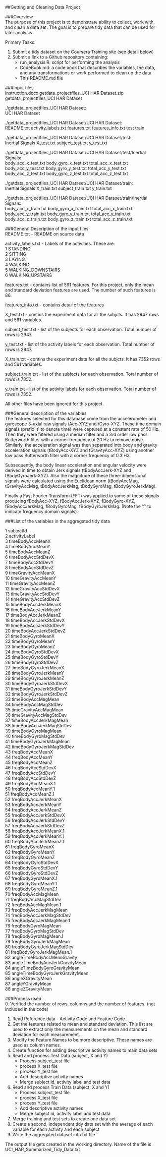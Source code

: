 ##Getting and Cleaning Data Project  
  
###Overview  
The purpose of this project is to demonstrate ability to collect, work with, and clean a data set. The goal is to prepare tidy data that can be used for later analysis.   
  
Primary Tasks:    
1. Submit a tidy dataset on the Coursera Training site (see detail below)  
2. Submit a link to a Github repository containing:  
	- run_analysis.R: script for performing the analysis  
	- CodeBook.md: a code book that describes the variables, the data, and any transformations or work performed to clean up the data.  
	- This README.md file    
  
###Input files  
Instruction.docx                      getdata_projectfiles_UCI HAR Dataset.zip  
getdata_projectfiles_UCI HAR Dataset  
  
./getdata_projectfiles_UCI HAR Dataset:  
UCI HAR Dataset  
  
./getdata_projectfiles_UCI HAR Dataset/UCI HAR Dataset:  
README.txt  activity_labels.txt  features.txt  features_info.txt  test  train  
  
./getdata_projectfiles_UCI HAR Dataset/UCI HAR Dataset/test:  
Inertial Signals  X_test.txt  subject_test.txt  y_test.txt  
  
./getdata_projectfiles_UCI HAR Dataset/UCI HAR Dataset/test/Inertial Signals:  
body_acc_x_test.txt  body_gyro_x_test.txt  total_acc_x_test.txt  
body_acc_y_test.txt  body_gyro_y_test.txt  total_acc_y_test.txt  
body_acc_z_test.txt  body_gyro_z_test.txt  total_acc_z_test.txt  
  
./getdata_projectfiles_UCI HAR Dataset/UCI HAR Dataset/train:  
Inertial Signals  X_train.txt  subject_train.txt  y_train.txt  
  
./getdata_projectfiles_UCI HAR Dataset/UCI HAR Dataset/train/Inertial Signals:  
body_acc_x_train.txt  body_gyro_x_train.txt  total_acc_x_train.txt  
body_acc_y_train.txt  body_gyro_y_train.txt  total_acc_y_train.txt  
body_acc_z_train.txt  body_gyro_z_train.txt  total_acc_z_train.txt  
  
###General Description of the input files  
README.txt - README on source data     
  
activity_labels.txt - Labels of the activities. These are:    
1                      STANDING  
2                       SITTING  
3                        LAYING  
4                       WALKING  
5            WALKING_DOWNSTAIRS  
6              WALKING_UPSTAIRS  
  
  
features.txt - contains list of 561 features. For this project, only the mean and standard deviation features are used. The number of such features is 86.     
  
features_info.txt - contains detail of the features  
  
X_test.txt - contins the experiment data for all the subjcts. It has 2947 rows and 561 variables.    
  
subject_test.txt - list of the subjects for each observation. Total number of rows is 2947.    
  
y_test.txt - list of the activity labels for each observation. Total number of rows is 2947.    
  
X_train.txt - contins the experiment data for all the subjcts. It has 7352 rows and 561 variables.    
  
subject_train.txt - list of the subjects for each observation. Total number of rows is 7352.    
  
y_train.txt - list of the activity labels for each observation. Total number of rows is 7352.    
  
All other files have been ignored for this project.  
  
###General description of the variables  
The features selected for this database come from the accelerometer and gyroscope 3-axial raw signals tAcc-XYZ and tGyro-XYZ. These time domain signals (prefix 't' to denote time) were captured at a constant rate of 50 Hz. Then they were filtered using a median filter and a 3rd order low pass Butterworth filter with a corner frequency of 20 Hz to remove noise. Similarly, the acceleration signal was then separated into body and gravity acceleration signals (tBodyAcc-XYZ and tGravityAcc-XYZ) using another low pass Butterworth filter with a corner frequency of 0.3 Hz.   
  
Subsequently, the body linear acceleration and angular velocity were derived in time to obtain Jerk signals (tBodyAccJerk-XYZ and tBodyGyroJerk-XYZ). Also the magnitude of these three-dimensional signals were calculated using the Euclidean norm (tBodyAccMag, tGravityAccMag, tBodyAccJerkMag, tBodyGyroMag, tBodyGyroJerkMag).   
  
Finally a Fast Fourier Transform (FFT) was applied to some of these signals producing fBodyAcc-XYZ, fBodyAccJerk-XYZ, fBodyGyro-XYZ, fBodyAccJerkMag, fBodyGyroMag, fBodyGyroJerkMag. (Note the 'f' to indicate frequency domain signals).  
  
  
###List of the variables in the aggregated tidy data  
  
1                         subjectId  
2                     activityLabel  
3                  timeBodyAccMeanX  
4                  timeBodyAccMeanY  
5                  timeBodyAccMeanZ  
6                timeBodyAccStdDevX  
7                timeBodyAccStdDevY  
8                timeBodyAccStdDevZ  
9               timeGravityAccMeanX  
10              timeGravityAccMeanY  
11              timeGravityAccMeanZ  
12            timeGravityAccStdDevX  
13            timeGravityAccStdDevY  
14            timeGravityAccStdDevZ  
15             timeBodyAccJerkMeanX  
16             timeBodyAccJerkMeanY  
17             timeBodyAccJerkMeanZ  
18           timeBodyAccJerkStdDevX  
19           timeBodyAccJerkStdDevY  
20           timeBodyAccJerkStdDevZ  
21                timeBodyGyroMeanX  
22                timeBodyGyroMeanY  
23                timeBodyGyroMeanZ  
24              timeBodyGyroStdDevX  
25              timeBodyGyroStdDevY  
26              timeBodyGyroStdDevZ  
27            timeBodyGyroJerkMeanX  
28            timeBodyGyroJerkMeanY  
29            timeBodyGyroJerkMeanZ  
30          timeBodyGyroJerkStdDevX  
31          timeBodyGyroJerkStdDevY  
32          timeBodyGyroJerkStdDevZ  
33               timeBodyAccMagMean  
34             timeBodyAccMagStdDev  
35            timeGravityAccMagMean  
36          timeGravityAccMagStdDev  
37           timeBodyAccJerkMagMean  
38         timeBodyAccJerkMagStdDev  
39              timeBodyGyroMagMean  
40            timeBodyGyroMagStdDev  
41          timeBodyGyroJerkMagMean  
42        timeBodyGyroJerkMagStdDev  
43                 freqBodyAccMeanX  
44                 freqBodyAccMeanY  
45                 freqBodyAccMeanZ  
46               freqBodyAccStdDevX  
47               freqBodyAccStdDevY  
48               freqBodyAccStdDevZ  
49               freqBodyAccMeanX.1  
50               freqBodyAccMeanY.1  
51               freqBodyAccMeanZ.1  
52             freqBodyAccJerkMeanX  
53             freqBodyAccJerkMeanY  
54             freqBodyAccJerkMeanZ  
55           freqBodyAccJerkStdDevX  
56           freqBodyAccJerkStdDevY  
57           freqBodyAccJerkStdDevZ  
58           freqBodyAccJerkMeanX.1  
59           freqBodyAccJerkMeanY.1  
60           freqBodyAccJerkMeanZ.1  
61                freqBodyGyroMeanX  
62                freqBodyGyroMeanY  
63                freqBodyGyroMeanZ  
64              freqBodyGyroStdDevX  
65              freqBodyGyroStdDevY  
66              freqBodyGyroStdDevZ  
67              freqBodyGyroMeanX.1  
68              freqBodyGyroMeanY.1  
69              freqBodyGyroMeanZ.1  
70               freqBodyAccMagMean  
71             freqBodyAccMagStdDev  
72             freqBodyAccMagMean.1  
73           freqBodyAccJerkMagMean  
74         freqBodyAccJerkMagStdDev  
75         freqBodyAccJerkMagMean.1  
76              freqBodyGyroMagMean  
77            freqBodyGyroMagStdDev  
78            freqBodyGyroMagMean.1  
79          freqBodyGyroJerkMagMean  
80        freqBodyGyroJerkMagStdDev  
81        freqBodyGyroJerkMagMean.1  
82      angleTimeBodyAccMeanGravity  
83  angleTimeBodyAccJerkGravityMean  
84     angleTimeBodyGyroGravityMean  
85 angleTimeBodyGyroJerkGravityMean  
86                angleXGravityMean  
87                angleYGravityMean  
88                angleZGravityMean  
  
  
  
###Process used:    
0.	Verified the number of rows, columns and the number of features. (not included in the code)  
1. 	Read Reference data - Activity Code and Feature Code  
2.	Get the feetures related to mean and standard deviation. This list are used to extract only the measurements on the mean and standard deviation for each measurement.  
3.	Modify the Feature Names to be more descriptive. These names are used as column names.  
4.	Create function for adding descriptive activity names to main data sets  
5.	Read and process Test Data (subject, X and Y)  
	- Process subject_test file  
	- process X_test file  
	- process Y_test file  
	- Add descriptive activity names  
	- Merge subject id, activity label and test data  
6.	Read and process Train Data (subject, X and Y)  
	- Process subject_test file  
	- process X_test file  
	- process Y_test file  
	- Add descriptive activity names  
	- Merge subject id, activity label and test data  
7.	Merge training and test sets to create one data set  
8.	Create a second, independent tidy data set with the average of each variable for each activity and each subject  
9.	Write the aggregated dataset into txt file  
  
The output file gets created in the working directory. Name of the file is UCI_HAR_Summarized_Tidy_Data.txt  
